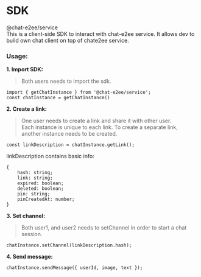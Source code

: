 # SDK
@chat-e2ee/service  
This is a client-side SDK to interact with chat-e2ee service. It allows dev to build own chat client on top of chate2ee service.

### Usage:

**1. Import SDK:**  
> Both users needs to import the sdk.
```
import { getChatInstance } from '@chat-e2ee/service';
const chatInstance = getChatInstance()
```

**2. Create a link:**  
> One user needs to create a link and share it with other user.  
Each instance is unique to each link. To create a separate link, another instance needs to be created.
```
const linkDescription = chatInstance.getLink();
```
linkDescription contains basic info:
```
{
    hash: string;
    link: string;
    expired: boolean;
    deleted: boolean;
    pin: string;
    pinCreatedAt: number;
}
```

**3. Set channel:**  
> Both user1, and user2 needs to setChannel in order to start a chat session. 
```
chatInstance.setChannel(linkDescription.hash);
```

**4. Send message:** 
```
chatInstance.sendMessage({ userId, image, text });
```
